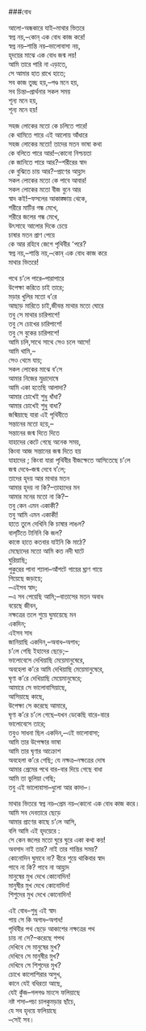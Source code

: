 ###বোধ

আলো-অন্ধকারে যাই–মাথার ভিতরে  
স্বপ্ন নয়,–কোন্‌ এক বোধ কাজ করে!  
স্বপ্ন নয়–শান্তি নয়–ভালোবাসা নয়,  
হৃদয়ের মাঝে এক বোধ জন্ম লয়!  
আমি তারে পারি না এড়াতে,  
সে আমার হাত রাখে হাতে;  
সব কাজ তুচ্ছ হয়,–পণ্ড মনে হয়,  
সব চিন্তা–প্রার্থনার সকল সময়  
শূন্য মনে হয়,  
শূন্য মনে হয়!  

সহজ লোকের মতো কে চলিতে পারে!  
কে থামিতে পারে এই আলোয় আঁধারে  
সহজ লোকের মতো! তাদের মতন ভাষা কথা  
কে বলিতে পারে আর!–কোনো নিশ্চয়তা  
কে জানিতে পারে আর?–শরীরের স্বাদ  
কে বুঝিতে চায় আর?–প্রাণের আহ্লাদ  
সকল লোকের মতো কে পাবে আবার!  
সকল লোকের মতো বীজ বুনে আর  
স্বাদ কই!–ফসলের আকাঙ্ক্ষায় থেকে,  
শরীরে মাটির গন্ধ মেখে,  
শরীরে জলের গন্ধ মেখে,  
উৎসাহে আলোর দিকে চেয়ে  
চাষার মতন প্রাণ পেয়ে  
কে আর রহিবে জেগে পৃথিবীর ՚পরে?  
স্বপ্ন নয়,–শান্তি নয়,–কোন্‌ এক বোধ কাজ করে  
মাথার ভিতরে!  

পথে চ’লে পারে–পারাপারে  
উপেক্ষা করিতে চাই তারে;  
মড়ার খুলির মতো ধ’রে  
আছাড় মারিতে চাই,জীবন্ত মাথার মতো ঘোরে  
তবু সে মাথার চারিপাশে!  
তবু সে চোখের চারিপাশে!  
তবু সে বুকের চারিপাশে!  
আমি চলি,সাথে সাথে সেও চলে আসে!  
আমি থামি,–  
সেও থেমে যায়;  
সকল লোকের মাঝে ব’সে  
আমার নিজের মুদ্রাদোষে  
আমি একা হতেছি আলাদা?  
আমার চোখেই শুধু ধাঁধা?  
আমার চোখেই শুধু বাধা?  
জন্মিয়াছে যারা এই পৃথিবীতে  
সন্তানের মতো হয়ে,–  
সন্তানের জন্ম দিতে দিতে  
যাহাদের কেটে গেছে অনেক সময়,  
কিংবা আজ সন্তানের জন্ম দিতে হয়  
যাহাদের ; কিংবা যারা পৃথিবীর বীজক্ষেতে আসিতেছে চ’লে  
জন্ম দেবে–জন্ম দেবে ব’লে;  
তাদের হৃদয় আর মাথার মতন  
আমার হৃদয় না কি?–তাহাদের মন   
আমার মনের মতো না কি?–  
তবু কেন এমন একাকী?  
তবু আমি এমন একাকী!  
হাতে তুলে দেখিনি কি চাষার লাঙল?  
বাল্‌টিতে টানিনি কি জল?  
কাস্তে হাতে কতবার যাইনি কি মাঠে?   
মেছোদের মতো আমি কত নদী ঘাটে  
ঘুরিয়াছি;  
পুকুরের পানা শ্যালা–আঁশটে গায়ের ঘ্রাণ গায়ে  
গিয়েছে জড়ায়ে;  
–এইসব স্বাদ;  
–এ সব পেয়েছি আমি;–বাতাসের মতন অবাধ  
বয়েছে জীবন,  
নক্ষত্রের তলে শুয়ে ঘুমায়েছে মন  
একদিন;  
এইসব সাধ  
জানিয়াছি একদিন,–অবাধ–অগাধ;  
চ’লে গেছি ইহাদের ছেড়ে;–  
ভালোবেসে দেখিয়াছি মেয়েমানুষেরে,  
অবহেলা ক’রে আমি দেখিয়াছি মেয়েমানুষেরে,  
ঘৃণা ক’রে দেখিয়াছি মেয়েমানুষেরে;  
আমারে সে ভালোবাসিয়াছে,  
আসিয়াছে কাছে,  
উপেক্ষা সে করেছে আমারে,  
ঘৃণা ক’রে চ’লে গেছে–যখন ডেকেছি বারে-বারে  
ভালোবেসে তারে;  
তবুও সাধনা ছিল একদিন,–এই ভালোবাসা;  
আমি তার উপেক্ষার ভাষা  
আমি তার ঘৃণার আক্রোশ  
অবহেলা ক’রে গেছি; যে নক্ষত্র–নক্ষত্রের দোষ  
আমার প্রেমের পথে বার-বার দিয়ে গেছে বাধা  
আমি তা ভুলিয়া গেছি;  
তবু এই ভালোবাসা–ধুলো আর কাদা–।  

মাথার ভিতরে
স্বপ্ন নয়–প্রেম নয়–কোনো এক বোধ কাজ করে।  
আমি সব দেবতারে ছেড়ে  
আমার প্রাণের কাছে চ’লে আসি,  
বলি আমি এই হৃদয়েরে :  
সে কেন জলের মতো ঘুরে ঘুরে একা কথা কয়!  
অবসাদ নাই তার? নাই তার শান্তির সময়?  
কোনোদিন ঘুমাবে না? ধীরে শুয়ে থাকিবার স্বাদ  
পাবে না কি? পাবে না আহ্লাদ  
মানুষের মুখ দেখে কোনোদিন!  
মানুষীর মুখ দেখে কোনোদিন!  
শিশুদের মুখ দেখে কোনোদিন!  

এই বোধ–শুধু এই স্বাদ  
পায় সে কি অগাধ–অগাধ!  
পৃথিবীর পথ ছেড়ে আকাশের নক্ষত্রের পথ  
চায় না সে?–করেছে শপথ  
দেখিবে সে মানুষের মুখ?  
দেখিবে সে মানুষীর মুখ?  
দেখিবে সে শিশুদের মুখ?  
চোখে কালোশিরার অসুখ,  
কানে যেই বধিরতা আছে,  
যেই কুঁজ–গলগণ্ড মাংসে ফলিয়াছে  
নষ্ট শসা–পচা চালকুমড়ার ছাঁচে,  
যে সব হৃদয়ে ফলিয়াছে  
–সেই সব।

